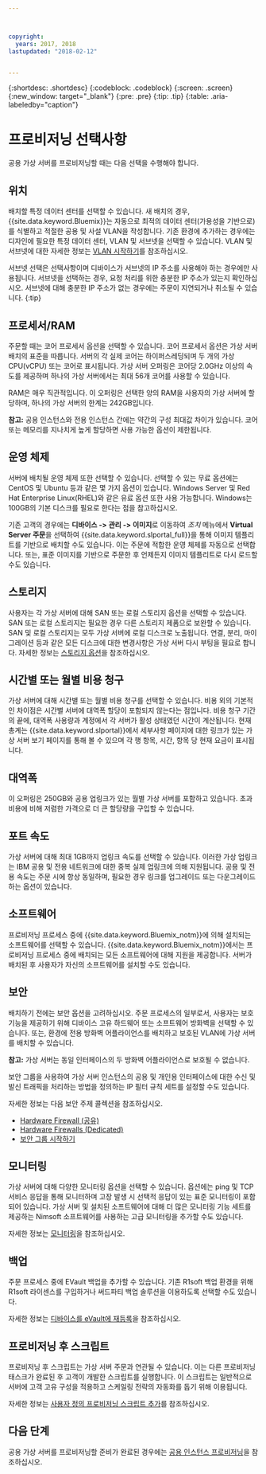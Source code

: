 ```yaml
---



copyright:
  years: 2017, 2018
lastupdated: "2018-02-12"


---
```


{:shortdesc: .shortdesc}
{:codeblock: .codeblock}
{:screen: .screen}
{:new_window: target="_blank"}
{:pre: .pre}
{:tip: .tip}
{:table: .aria-labeledby="caption"}

# 프로비저닝 선택사항
공용 가상 서버를 프로비저닝할 때는 다음 선택을 수행해야 합니다.

## 위치
배치할 특정 데이터 센터를 선택할 수 있습니다. 새 배치의 경우, {{site.data.keyword.Bluemix}}는 자동으로 최적의 데이터 센터(가용성을 기반으로)를 식별하고 적절한 공용 및 사설 VLAN을 작성합니다. 기존 환경에 추가하는 경우에는 디자인에 필요한 특정 데이터 센터, VLAN 및 서브넷을 선택할 수 있습니다. VLAN 및 서브넷에 대한 자세한 정보는 [VLAN 시작하기](/docs/infrastructure/vlans/getting-started.html)를 참조하십시오.

서브넷 선택은 선택사항이며 디바이스가 서브넷의 IP 주소를 사용해야 하는 경우에만 사용됩니다. 서브넷을 선택하는 경우, 요청 처리를 위한 충분한 IP 주소가 있는지 확인하십시오. 서브넷에 대해 충분한 IP 주소가 없는 경우에는 주문이 지연되거나 취소될 수 있습니다.
{:tip}

## 프로세서/RAM
주문할 때는 코어 프로세서 옵션을 선택할 수 있습니다. 코어 프로세서 옵션은 가상 서버 배치의 표준을 따릅니다. 서버의 각 실제 코어는 하이퍼스레딩되며 두 개의 가상 CPU(vCPU) 또는 코어로 표시됩니다. 가상 서버 오퍼링은 코어당 2.0GHz 이상의 속도를 제공하며 하나의 가상 서버에서는 최대 56개 코어를 사용할 수 있습니다.

RAM은 매우 직관적입니다. 이 오퍼링은 선택한 양의 RAM을 사용자의 가상 서버에 할당하며, 하나의 가상 서버의 한계는 242GB입니다.

**참고:** 공용 인스턴스와 전용 인스턴스 간에는 약간의 구성 최대값 차이가 있습니다. 코어 또는 메모리를 지나치게 높게 할당하면 사용 가능한 옵션이 제한됩니다.

## 운영 체제

서버에 배치될 운영 체제 또한 선택할 수 있습니다. 선택할 수 있는 무료 옵션에는 CentOS 및 Ubuntu 등과 같은 몇 가지 옵션이 있습니다. Windows Server 및 Red Hat Enterprise Linux(RHEL)와 같은 유료 옵션 또한 사용 가능합니다. Windows는 100GB의 기본 디스크를 필요로 한다는 점을 참고하십시오.

기존 고객의 경우에는 **디바이스 -> 관리 -> 이미지**로 이동하여 *조치* 메뉴에서 **Virtual Server 주문**을 선택하여 {{site.data.keyword.slportal_full}}을 통해 이미지 템플리트를 기반으로 배치할 수도 있습니다.  이는 주문에 적합한 운영 체제를 자동으로 선택합니다.  또는, 표준 이미지를 기반으로 주문한 후 언제든지 이미지 템플리트로 다시 로드할 수도 있습니다.

## 스토리지

사용자는 각 가상 서버에 대해 SAN 또는 로컬 스토리지 옵션을 선택할 수 있습니다. SAN 또는 로컬 스토리지는 필요한 경우 다른 스토리지 제품으로 보완할 수 있습니다. SAN 및 로컬 스토리지는 모두 가상 서버에 로컬 디스크로 노출됩니다. 연결, 분리, 마이그레이션 등과 같은 모든 디스크에 대한 변경사항은 가상 서버 다시 부팅을 필요로 합니다. 자세한 정보는 [스토리지 옵션](../vsi/storage/vsi_about_storage.html)을 참조하십시오.

## 시간별 또는 월별 비용 청구

가상 서버에 대해 시간별 또는 월별 비용 청구를 선택할 수 있습니다. 비용 외의 기본적인 차이점은 시간별 서버에 대역폭 할당이 포함되지 않는다는 점입니다. 비용 청구 기간의 끝에, 대역폭 사용량과 계정에서 각 서버가 활성 상태였던 시간이 계산됩니다. 현재 총계는 {{site.data.keyword.slportal}}에서 세부사항 페이지에 대한 링크가 있는 가상 서버 보기 페이지를 통해 볼 수 있으며 각 행 항목, 시간, 항목 당 현재 요금이 표시됩니다.

## 대역폭

이 오퍼링은 250GB와 공용 업링크가 있는 월별 가상 서버를 포함하고 있습니다. 초과 비용에 비해 저렴한 가격으로 더 큰 할당량을 구입할 수 있습니다.

## 포트 속도

가상 서버에 대해 최대 1GB까지 업링크 속도를 선택할 수 있습니다. 이러한 가상 업링크는 IBM 공용 및 전용 네트워크에 대한 중복 실제 업링크에 의해 지원됩니다. 공용 및 전용 속도는 주문 시에 항상 동일하며, 필요한 경우 링크를 업그레이드 또는 다운그레이드하는 옵션이 있습니다.

## 소프트웨어

프로비저닝 프로세스 중에 {{site.data.keyword.Bluemix_notm}}에 의해 설치되는 소프트웨어를 선택할 수 있습니다. {{site.data.keyword.Bluemix_notm}}에서는 프로비저닝 프로세스 중에 배치되는 모든 소프트웨어에 대해 지원을 제공합니다. 서버가 배치된 후 사용자가 자신의 소프트웨어를 설치할 수도 있습니다.

## 보안

배치하기 전에는 보안 옵션을 고려하십시오. 주문 프로세스의 일부로서, 사용자는 보호 기능을 제공하기 위해 디바이스 고유 하드웨어 또는 소프트웨어 방화벽을 선택할 수 있습니다. 또는, 환경에 전용 방화벽 어플라이언스를 배치하고 보호된 VLAN에 가상 서버를 배치할 수 있습니다. 

**참고:** 가상 서버는 동일 인터페이스의 두 방화벽 어플라이언스로 보호될 수 없습니다. 

보안 그룹을 사용하여 가상 서버 인스턴스의 공용 및 개인용 인터페이스에 대한 수신 및 발신 트래픽을 처리하는 방법을 정의하는 IP 필터 규칙 세트를 설정할 수도 있습니다.

자세한 정보는 다음 보안 주제 콜렉션을 참조하십시오.

* [Hardware Firewall (공유)](../infrastructure/hardware-firewall-shared/getting-started.html)
* [Hardware Firewalls (Dedicated)](../infrastructure/hardware-firewall-dedicated/getting-started.html)
* [보안 그룹 시작하기](/docs/infrastructure/security-groups/sg_index.html)

## 모니터링

가상 서버에 대해 다양한 모니터링 옵션을 선택할 수 있습니다. 옵션에는 ping 및 TCP 서비스 응답을 통해 모니터하며 고장 발생 시 선택적 응답이 있는 표준 모니터링이 포함되어 있습니다. 가상 서버 및 설치된 소프트웨어에 대해 더 많은 모니터링 기능 세트를 제공하는 Nimsoft 소프트웨어를 사용하는 고급 모니터링을 추가할 수도 있습니다.

자세한 정보는 [모니터링](../infrastructure/SLmonitoring/monitoring_index.html)을 참조하십시오.

## 백업

주문 프로세스 중에 EVault 백업을 추가할 수 있습니다. 기존 R1soft 백업 환경을 위해 R1soft 라이센스를 구입하거나 써드파티 백업 솔루션을 이용하도록 선택할 수도 있습니다.

자세한 정보는 [디바이스를 eVault에 재등록](../infrastructure/Backup/how-do-i-re-register-evault.html)을 참조하십시오.

## 프로비저닝 후 스크립트

프로비저닝 후 스크립트는 가상 서버 주문과 연관될 수 있습니다. 이는 다른 프로비저닝 태스크가 완료된 후 고객이 개발한 스크립트를 실행합니다. 이 스크립트는 일반적으로 서버에 고객 고유 구성을 적용하고 스케일링 전략의 자동화를 돕기 위해 이용됩니다.

자세한 정보는 [사용자 정의 프로비저닝 스크립트 추가](vsi_add_script.html)를 참조하십시오.

## 다음 단계
공용 가상 서버를 프로비저닝할 준비가 완료된 경우에는 [공용 인스턴스 프로비저닝](vsi_provision_public.html)을 참조하십시오.
